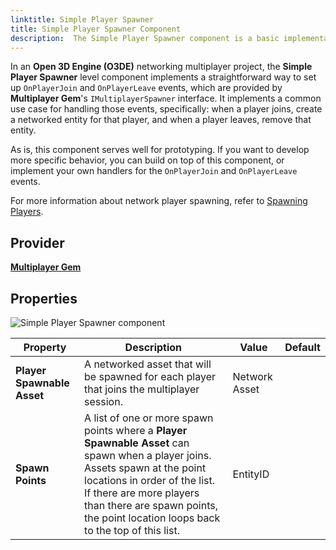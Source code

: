 ```yaml
---
linktitle: Simple Player Spawner
title: Simple Player Spawner Component
description:  The Simple Player Spawner component is a basic implementation for handling player join and player leave events in a network multiplayer session in Open 3D Engine (O3DE).
---
```


In an **Open 3D Engine (O3DE)** networking multiplayer project, the **Simple Player Spawner** level component implements a straightforward way to set up `OnPlayerJoin` and `OnPlayerLeave` events, which are provided by **Multiplayer Gem**'s `IMultiplayerSpawner` interface. It implements a common use case for handling those events, specifically: when a player joins, create a networked entity for that player, and when a player leaves, remove that entity.

As is, this component serves well for prototyping. If you want to develop more specific behavior, you can build on top of this component, or implement your own handlers for the `OnPlayerJoin` and `OnPlayerLeave` events.

For more information about network player spawning, refer to [Spawning Players](/docs/user-guide/networking/multiplayer/spawning.md).


## Provider

[**Multiplayer Gem**](/docs/user-guide/gems/reference/multiplayer/multiplayer-gem/)


## Properties

![Simple Player Spawner component](/images/user-guide/components/reference/multiplayer/simple-player-spawner-component.png)

| Property | Description | Value | Default |
| - | - | - | - |
| **Player Spawnable Asset**  | A networked asset that will be spawned for each player that joins the multiplayer session. | Network Asset  |   |
|  **Spawn Points** | A list of one or more spawn points where a **Player Spawnable Asset** can spawn when a player joins. Assets spawn at the point locations in order of the list. If there are more players than there are spawn points, the point location loops back to the top of this list. | EntityID |   |